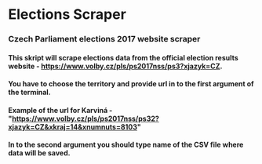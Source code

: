 # Elections Scraper
### Czech Parliament elections 2017 website scraper

#### This skript will scrape elections data from the official election results website - https://www.volby.cz/pls/ps2017nss/ps3?xjazyk=CZ.
#### You have to choose the territory and provide url in to the first argument of the terminal. 
#### Example of the url for Karviná - "https://www.volby.cz/pls/ps2017nss/ps32?xjazyk=CZ&xkraj=14&xnumnuts=8103"
#### In to the second argument you should type name of the CSV file where data will be saved.




